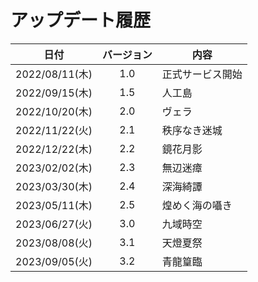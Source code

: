 # アップデート履歴

| 日付 | バージョン | 内容 |
| --- | :---: | --- |
| 2022/08/11(木) | 1.0 | 正式サービス開始 |
| 2022/09/15(木) | 1.5 | 人工島 |
| 2022/10/20(木) | 2.0 | ヴェラ |
| 2022/11/22(火) | 2.1 | 秩序なき迷城 |
| 2022/12/22(木) | 2.2 | 鏡花月影 |
| 2023/02/02(木) | 2.3 | 無辺迷瘴 |
| 2023/03/30(木) | 2.4 | 深海綺譚 |
| 2023/05/11(木) | 2.5 | 煌めく海の囁き |
| 2023/06/27(火) | 3.0 | 九域時空 |
| 2023/08/08(火) | 3.1 | 天燈夏祭 |
| 2023/09/05(火) | 3.2 | 青龍篁臨 |

